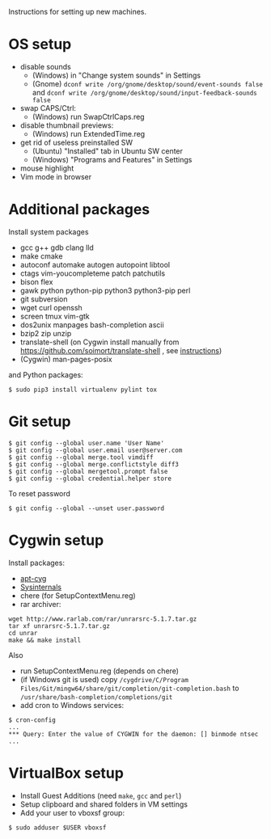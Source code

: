 Instructions for setting up new machines.

# OS setup

* disable sounds
  * (Windows) in "Change system sounds" in Settings
  * (Gnome) `dconf write /org/gnome/desktop/sound/event-sounds false` and `dconf write /org/gnome/desktop/sound/input-feedback-sounds false`
* swap CAPS/Ctrl:
  * (Windows) run SwapCtrlCaps.reg
* disable thumbnail previews:
  * (Windows) run ExtendedTime.reg
* get rid of useless preinstalled SW
  * (Ubuntu) "Installed" tab in Ubuntu SW center
  * (Windows) "Programs and Features" in Settings
* mouse highlight
* Vim mode in browser

# Additional packages

Install system packages
* gcc g++ gdb clang lld
* make cmake
* autoconf automake autogen autopoint libtool
* ctags vim-youcompleteme patch patchutils
* bison flex
* gawk python python-pip python3 python3-pip perl
* git subversion
* wget curl openssh
* screen tmux vim-gtk
* dos2unix manpages bash-completion ascii
* bzip2 zip unzip
* translate-shell (on Cygwin install manually from https://github.com/soimort/translate-shell , see [instructions](https://www.ostechnix.com/use-google-translate-commandline-linux))
* (Cygwin) man-pages-posix

and Python packages:
```
$ sudo pip3 install virtualenv pylint tox
```

# Git setup

```
$ git config --global user.name 'User Name'
$ git config --global user.email user@server.com
$ git config --global merge.tool vimdiff
$ git config --global merge.conflictstyle diff3
$ git config --global mergetool.prompt false
$ git config --global credential.helper store
```

To reset password
```
$ git config --global --unset user.password
```

# Cygwin setup

Install packages:
* [apt-cyg](https://github.com/transcode-open/apt-cyg)
* [Sysinternals](https://docs.microsoft.com/en-us/sysinternals)
* chere (for SetupContextMenu.reg)
* rar archiver:
```
wget http://www.rarlab.com/rar/unrarsrc-5.1.7.tar.gz
tar xf unrarsrc-5.1.7.tar.gz
cd unrar
make && make install
```

Also
* run SetupContextMenu.reg (depends on chere)
* (if Windows git is used) copy `/cygdrive/C/Program Files/Git/mingw64/share/git/completion/git-completion.bash` to `/usr/share/bash-completion/completions/git`
* add cron to Windows services:
```
$ cron-config
...
*** Query: Enter the value of CYGWIN for the daemon: [] binmode ntsec
...
```

# VirtualBox setup

* Install Guest Additions (need `make`, `gcc` and `perl`)
* Setup clipboard and shared folders in VM settings
* Add your user to vboxsf group:
```
$ sudo adduser $USER vboxsf
```
